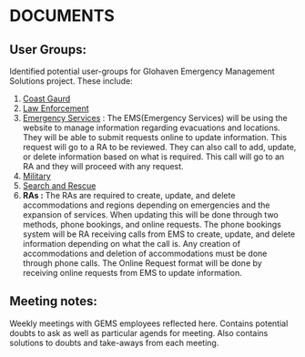 # DOCUMENTS

## User Groups:

Identified potential user-groups for Glohaven Emergency Management Solutions project. These include:

1. [Coast Gaurd](https://github.com/Sunvat/GEMS-C/blob/main/Docs/User%20Groups/Use%20Case_%20Coast%20Guard.pdf) 
2. [Law Enforcement](https://github.com/Sunvat/GEMS-C/blob/main/Docs/User%20Groups/User%20Group%3B%20Law%20Enforcement.pdf) 
3. [Emergency Services](https://github.com/Sunvat/GEMS-C/blob/main/Docs/User%20Groups/User%20Groups%20-%20EMS.pdf) : The EMS(Emergency Services) will be using the website to manage information regarding
evacuations and locations. They will be able to submit requests online to update information.
This request will go to a RA to be reviewed. They can also call to add, update, or delete
information based on what is required. This call will go to an RA and they will proceed with any
request.
4. [Military](https://github.com/Sunvat/GEMS-C/blob/main/Docs/User%20Groups/User%20Groups%20-%20Military.pdf)
5. [Search and Rescue](https://github.com/Sunvat/GEMS-C/blob/main/Docs/User%20Groups/User%20Groups%20-%20Search%20and%20Rescue.pdf)
6. **RAs :** The RAs are required to create, update, and delete accommodations and regions depending on
emergencies and the expansion of services. When updating this will be done through two
methods, phone bookings, and online requests. The phone bookings system will be RA receiving
calls from EMS to create, update, and delete information depending on what the call is. Any
creation of accommodations and deletion of accommodations must be done through phone calls.
The Online Request format will be done by receiving online requests from EMS to update
information.


## Meeting notes:

Weekly meetings with GEMS employees reflected here. Contains potential doubts to ask as well as particular agends for meeting. Also contains solutions to doubts and take-aways from each meeting.

